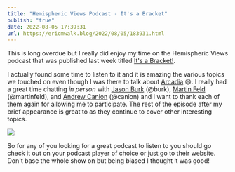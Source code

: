 ```yaml
---
title: "Hemispheric Views Podcast - It's a Bracket"
publish: "true"
date: 2022-08-05 17:39:31
url: https://ericmwalk.blog/2022/08/05/183931.html
---
```

This is long overdue but I really did enjoy my time on the Hemispheric Views podcast that was published last week titled [It's a Bracket!](https://listen.hemisphericviews.com/063).

I actually found some time to listen to it and it is amazing the various topics we touched on even though I was there to talk about [Arcadia](https://apps.apple.com/us/app/arcadia-arcade-watch-games/id1479608271) 😄. I really had a great time chatting *in person* with [Jason Burk](https://burk.io/) (@burk), [Martin Feld](https://loungeruminator.net/) (@martinfeld), and [Andrew Canion](https://canion.omg.lol/) (@canion) and I want to thank each of them again for allowing me to participate. The rest of the episode after my brief appearance is great to as they continue to cover other interesting topics.

<img src="uploads/2022/18174bee5a.png" />

So for any of you looking for a great podcast to listen to you should go check it out on your podcast player of choice or just go to their website. Don't base the whole show on but being biased I thought it was good!